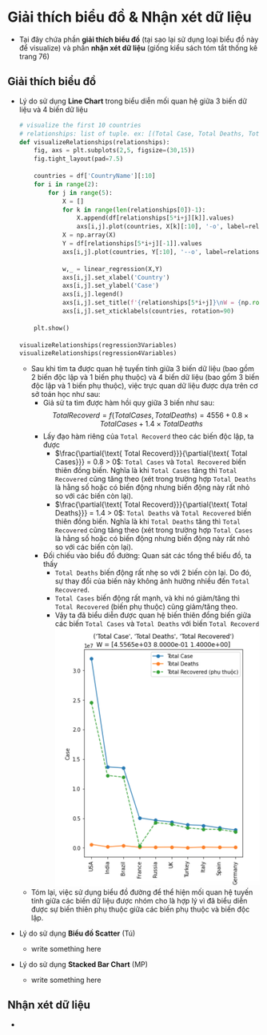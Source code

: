 # Giải thích biểu đồ & Nhận xét dữ liệu

- Tại đây chứa phần **giải thích biểu đồ** (tại sao lại sử dụng loại biểu đồ này để visualize) và phần **nhận xét dữ liệu** (giống kiểu sách tóm tắt thống kê trang 76)

## Giải thích biểu đồ

- Lý do sử dụng **Line Chart** trong biểu diễn mối quan hệ giữa 3 biến dữ liệu và 4 biến dữ liệu
    ```python
    # visualize the first 10 countries
    # relationships: list of tuple. ex: [(Total Case, Total Deaths, Total Recovered), ...]
    def visualizeRelationships(relationships):
        fig, axs = plt.subplots(2,5, figsize=(30,15))
        fig.tight_layout(pad=7.5)
        
        countries = df['CountryName'][:10]
        for i in range(2):
            for j in range(5):
                X = []
                for k in range(len(relationships[0])-1):
                    X.append(df[relationships[5*i+j][k]].values)
                    axs[i,j].plot(countries, X[k][:10], '-o', label=relationships[5*i+j][k])
                X = np.array(X)
                Y = df[relationships[5*i+j][-1]].values
                axs[i,j].plot(countries, Y[:10], '--o', label=relationships[5*i+j][-1]+' (phụ thuộc)')

                w,_ = linear_regression(X,Y)
                axs[i,j].set_xlabel('Country')
                axs[i,j].set_ylabel('Case')
                axs[i,j].legend()
                axs[i,j].set_title(f'{relationships[5*i+j]}\nW = {np.round(w,1)}')
                axs[i,j].set_xticklabels(countries, rotation=90)

        plt.show()

    visualizeRelationships(regression3Variables)
    visualizeRelationships(regression4Variables)
    ```

    - Sau khi tìm ta được quan hệ tuyến tính giữa 3 biến dữ liệu (bao gồm 2 biến độc lập và 1 biến phụ thuộc) và 4 biến dữ liệu (bao gồm 3 biến độc lập và 1 biến phụ thuộc), việc trực quan dữ liệu được dựa trên cơ sở toán học như sau:
        - Giả sử ta tìm được hàm hồi quy giữa 3 biến như sau: $$Total Recoverd = f(Total Cases, Total Deaths) = 4556 + 0.8\times Total Cases + 1.4\times Total Deaths$$
        - Lấy đạo hàm riêng của `Total Recoverd` theo các biến độc lập, ta được 
            - $\frac{\partial{\text{ Total Recoverd}}}{\partial{\text{ Total Cases}}} = 0.8 > 0$: `Total Cases` và `Total Recovered` biến thiên đồng biến. Nghĩa là khi `Total Cases` tăng thì `Total Recovered` cũng tăng theo (xét trong trường hợp `Total Deaths` là hằng số hoặc có biến động nhưng biến động này rất nhỏ so với các biến còn lại).
            - $\frac{\partial{\text{ Total Recoverd}}}{\partial{\text{ Total Deaths}}} = 1.4 > 0$: `Total Deaths` và `Total Recovered` biến thiên đồng biến. Nghĩa là khi `Total Deaths` tăng thì `Total Recovered` cũng tăng theo (xét trong trường hợp `Total Cases` là hằng số hoặc có biến động nhưng biến động này rất nhỏ so với các biến còn lại).
        - Đối chiếu vào biểu đồ đường: Quan sát các tổng thể biểu đồ, ta thấy
            - `Total Deaths` biến động rất nhẹ so với 2 biến còn lại. Do đó, sự thay đổi của biến này không ảnh hưởng nhiều đến `Total Recovered`.
            - `Total Cases` biến động rất mạnh, và khi nó giảm/tăng thì `Total Recovered` (biến phụ thuộc) cũng giảm/tăng theo. 
            - Vậy ta đã biểu diễn được quan hệ biến thiên đồng biến giữa các biến `Total Cases` và `Total Deaths` với biến `Total Recoverd`
        ![Biểu đồ đường](./img/lineChart.png)
    - Tóm lại, việc sử dụng biểu đồ đường để thể hiện mối quan hệ tuyến tính giữa các biến dữ liệu được nhóm cho là hợp lý vì đã biểu diễn được sự biến thiên phụ thuộc giữa các biến phụ thuộc và biến độc lập.

- Lý do sử dụng **Biểu đồ Scatter** (Tú)
    - write something here

- Lý do sử dụng **Stacked Bar Chart** (MP)
    - write something here

## Nhận xét dữ liệu 

- 